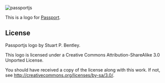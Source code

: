 ![passportjs](https://f.cloud.github.com/assets/572196/195581/9fe76ada-7ff7-11e2-9c42-7d8649d3e2b2.png)

This is a logo for [Passport](http://passportjs.org).

## License

Passportjs logo by Stuart P. Bentley.

This logo is licensed under a
Creative Commons Attribution-ShareAlike 3.0 Unported License.

You should have received a copy of the license along with this
work.  If not, see <http://creativecommons.org/licenses/by-sa/3.0/>.

